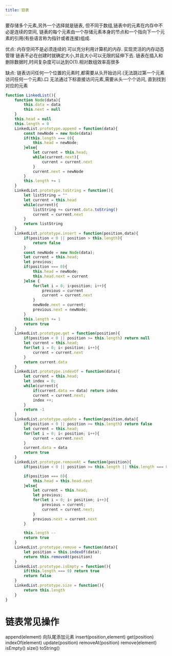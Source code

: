 ```yaml
---
title: 链表
---
```

要存储多个元素,另外一个选择就是链表,
但不同于数组,链表中的元素在内存中不必是连续的空间,
链表的每个元素由一个存储元素本身的节点和一个指向下一个元素的引用(有些语言称为指针或者连接)组成.

优点:
内存空间不是必须连续的.可以充分利用计算机的内存. 实现灵活的内存动态管理
链表不必在创建时就确定大小,并且大小可以无限的延伸下去.
链表在插入和删除数据时,时间复杂度可以达到O(1).相对数组效率高很多

缺点:
链表访问任何一个位置的元素时,都需要从头开始访问.(无法跳过第一个元素访问任何一个元素).口 无法通过下标直接访问元素,需要从头一个个访问, 直到找到对应的元素

```js
function LinkedList(){
	function Node(data){
		this.data = data
		this.next = null
	}
	this.head = null
	this.length = 0
	LinkedList.prototype.append = function(data){
		const newNode = new Node(data)
		if(this.length === 0){
			this.head = newNode;
		}else{
			let current = this.head;
			while(current.next){
				current = current.next
			}
			current.next = newNode
		}
		this.length += 1
	}
	LinkedList.prototype.toString = function(){
		let listString = ""
		let current = this.head
		while(current){
			listString += current.data.toString()
			current = current.next
		}
		return listString
	}
	LinkedList.prototype.insert = function(position,data){
		if(position < 0 || position > this.length){
			return false
		}
		const newNode = new Node(data);
		let current = this.head;
		let previous;
		if(position === 0){
			this.head = newNode;
			this.head.next = current
		}else {
			for(let i = 0; i<position; i++){
				previous = current
				current = current.next
			}
			newNode.next = current;
			previous.next = newNode;
		}
		this.length += 1
		return true
	}
	LinkedList.prototype.get = function(position){
		if(position < 0 || position >= this.length) return null
		let current = this.head;
		for(let i = 0; i< position; i++){
			current = current.next
		}
		return current.data
	}
	LinkedList.prototype.indexOf = function(data){
		let current = this.head;
		let index = 0;
		while(current){
			if(current.data == data) return index
			current = current.next;
			index ++;
		}
		return -1
	}
	LinkedList.prototype.update = function(position,data){
		if(position < 0 || position >= this.length) return false
		let current = this.head;
		for(let i = 0; i< position; i++){
			current = current.next
		}
		current.data = data
		return true
	}
	LinkedList.prototype.removeAt = function(position){
		if(position < 0 || position >= this.length || this.length === 0) return false

		if(position === 0){
			this.head = this.head.next
		}else{
			let current = this.head;
			let previous;
			for(let i = 0; i< position; i++){
				previous = current;
				current = current.next;
			}
			previous.next = current.next
		}

		this.length --
		return true
	}
	LinkedList.prototype.remove = function(data){
		let position = this.indexOf(data);
		return this.removeAt(position)
	}
	LinkedList.prototype.isEmpty = function(){
		if(this.length === 0) return true
		return false
	}
	LinkedList.prototype.size = function(){
		return this.length
	}
}
```

# 链表常见操作

append(element) 向队尾添加元素
insert(position,element)
get(position)
indexOf(element)
update(position)
removeAt(position)
remove(element)
isEmpty()
size()
toString()
